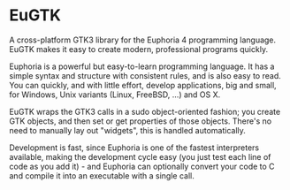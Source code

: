 # EuGTK
A cross-platform GTK3 library for the Euphoria 4 programming language. EuGTK makes it easy to create modern, professional programs quickly. 

Euphoria is a powerful but easy-to-learn programming language. It has a simple syntax and structure with consistent rules, and is also easy to read. You can quickly, and with little effort, develop applications, big and small, for Windows, Unix variants (Linux, FreeBSD, ...) and OS X. 

EuGTK wraps the GTK3 calls in a sudo object-oriented fashion; you create GTK objects, and then set or get properties of those objects. There's no need to manually lay out "widgets", this is handled automatically. 

Development is fast, since Euphoria is one of the fastest interpreters available, making the development cycle easy (you just test each line of code as you add it) - and Euphoria can optionally convert your code to C and compile it into an executable with a single call.

